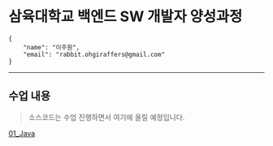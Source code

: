 # 삼육대학교 백엔드 SW 개발자 양성과정

```
{
    "name": "이주원",
    "email": "rabbit.ohgiraffers@gmail.com"
}
```
---
## 수업 내용

> 소스코드는 수업 진행하면서 여기에 올릴 예정입니다.
>
[01_Java](https://github.com/)
